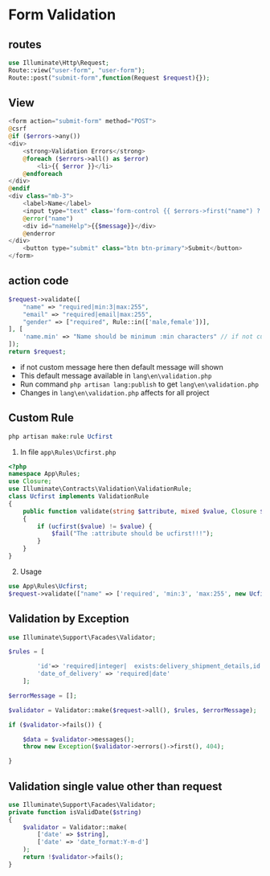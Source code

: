 # Form Validation

## routes

```php
use Illuminate\Http\Request;
Route::view("user-form", "user-form");
Route::post("submit-form",function(Request $request){});
```

## View

```php
<form action="submit-form" method="POST">
@csrf
@if ($errors->any())
<div>
    <strong>Validation Errors</strong>
    @foreach ($errors->all() as $error)
        <li>{{ $error }}</li>
    @endforeach
</div>
@endif
<div class="mb-3">
    <label>Name</label>
    <input type="text" class='form-control {{ $errors->first("name") ? "text-danger" :"" }}' id="name" name="name" value='{{ old("name") }}'>
    @error("name")
    <div id="nameHelp">{{$message}}</div>
    @enderror
</div>
    <button type="submit" class="btn btn-primary">Submit</button>
</form>
```

## action code

```php
$request->validate([
    "name" => "required|min:3|max:255",
    "email" => "required|email|max:255",
    "gender" => ["required", Rule::in(['male,female'])],
], [
    'name.min' => "Name should be minimum :min characters" // if not custom message here then default message will shown
]);
return $request;
```

* if not custom message here then default message will shown
* This default message available in `lang\en\validation.php`
* Run command `php artisan lang:publish` to get `lang\en\validation.php`
* Changes in `lang\en\validation.php` affects for all project

## Custom Rule

```php
php artisan make:rule Ucfirst
```

1. In file `app\Rules\Ucfirst.php`

```php
<?php
namespace App\Rules;
use Closure;
use Illuminate\Contracts\Validation\ValidationRule;
class Ucfirst implements ValidationRule
{
    public function validate(string $attribute, mixed $value, Closure $fail): void
    {
        if (ucfirst($value) != $value) {
            $fail("The :attribute should be ucfirst!!!");
        }
    }
}
```

2. Usage

```php
use App\Rules\Ucfirst;
$request->validate(["name" => ['required', 'min:3', 'max:255', new Ucfirst]]);
```

## Validation by Exception

```php
use Illuminate\Support\Facades\Validator; 

$rules = [

        'id'=> 'required|integer|  exists:delivery_shipment_details,id',
        'date_of_delivery' => 'required|date'
    ];

$errorMessage = []; 

$validator = Validator::make($request->all(), $rules, $errorMessage); 

if ($validator->fails()) {

    $data = $validator->messages();
    throw new Exception($validator->errors()->first(), 404);

}
```

## Validation single value other than request

```php
use Illuminate\Support\Facades\Validator; 
private function isValidDate($string)
{
    $validator = Validator::make(
        ['date' => $string],
        ['date' => 'date_format:Y-m-d']
    );
    return !$validator->fails();
}
```